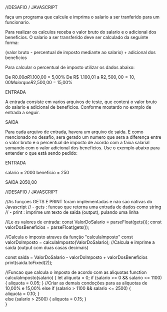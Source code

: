 //DESAFIO / JAVASCRIPT

faça um programa que calcule e imprima o salario a ser tranferido para um funcionario.

Para realizar os calculos receba o valor bruto do salario e o adicional dos beneficios.
O salario a ser transferido deve ser calculado da seguinte forma:

(valor bruto - percentual de imposto mediante ao salario) + adicional dos beneficios

Para calcular o percentual de imposto utilizar os dados abaixo:

De R$0.00 a R$1.100,00 = 5,00%
De R$ 1.100,01 a R$2,500,00 = 10,00%
Maior que R$2,500,00 = 15,00%

ENTRADA

A entrada consiste em varios arquivos de teste, que conterá o valor bruto do salario e adicional de beneficios. Conforme mostardo no exmplo de entrada a seguir.


SAIDA

Para cada arquivo de entrada, havera um arquivo de saida. E como mencionado no desafio, sera gerado um numero que sera a diferença entre o valor bruto e o percentual de imposto de acordo com a faixa salarial somando com o valor adicional dos beneficios. Use o exemplo abaixo para entender o que está sendo pedido:

ENTRADA

salario = 2000
beneficio = 250

SAIDA 2050,00




//DESAFIO / JAVASCRIPT

//As funçoes GETS E PRINT foram implementadas  e não sao nativas do Javascript
// - gets : funcao que retorna uma entrada de dados como string
// - print : imprime um texto de saida (output), pulando uma linha

//Le os valores de entrada:
const ValorDoSalario = parseFloat(gets());
const valorDosBeneficios = parseFloat(gets());

//Calcula o imposto atraves da função "calculaImposto"
const valorDoImposto = calculaImposto(ValorDoSalario);
//Calcula e imprime a saida (output com duas casas decimais)

const saida = ValorDoSalario - valorDoImposto + valorDosBeneficios
print(saida.toFixed(2));

//Funcao que calcula o imposto de acordo com as aliquotas
function calculaImposto(salario) {
    let aliquota = 0;
    if (salario >= 0 && salario <= 1100) {
        aliquota = 0.05;
    }
    //Criar as demais condoções para as aliquotas de 10,00% e 15,00%
    else if (salario > 1100 && salario <= 2500) {  
        aliquota = 0.10;
    }   
    else  (salario > 2500) {
        aliquota = 0.15;
    }       
}   
